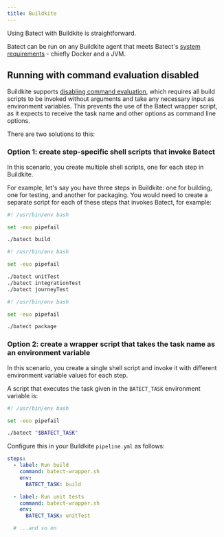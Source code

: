 ```yaml
---
title: Buildkite
---
```


Using Batect with Buildkite is straightforward.

Batect can be run on any Buildkite agent that meets Batect's [system requirements](../../getting-started/requirements.md#what-are-batects-system-requirements) - chiefly Docker and a JVM.

## Running with command evaluation disabled

Buildkite supports [disabling command evaluation](https://buildkite.com/docs/agent/v2/securing#disabling-command-eval), which requires all build scripts to be
invoked without arguments and take any necessary input as environment variables. This prevents the use of the Batect wrapper script, as it expects to receive
the task name and other options as command line options.

There are two solutions to this:

### Option 1: create step-specific shell scripts that invoke Batect

In this scenario, you create multiple shell scripts, one for each step in Buildkite.

For example, let's say you have three steps in Buildkite: one for building, one for testing, and another for packaging. You would need to create a separate
script for each of these steps that invokes Batect, for example:

```bash title="build.sh"
#! /usr/bin/env bash

set -euo pipefail

./batect build
```

```bash title="test.sh"
#! /usr/bin/env bash

set -euo pipefail

./batect unitTest
./batect integrationTest
./batect journeyTest
```

```bash title="package.sh"
#! /usr/bin/env bash

set -euo pipefail

./batect package
```

### Option 2: create a wrapper script that takes the task name as an environment variable

In this scenario, you create a single shell script and invoke it with different environment variable values for each step.

A script that executes the task given in the `BATECT_TASK` environment variable is:

```bash title="batect-wrapper.sh"
#! /usr/bin/env bash

set -euo pipefail

./batect "$BATECT_TASK"
```

Configure this in your Buildkite `pipeline.yml` as follows:

```yaml title="pipeline.yml"
steps:
  - label: Run build
    command: batect-wrapper.sh
    env:
      BATECT_TASK: build

  - label: Run unit tests
    command: batect-wrapper.sh
    env:
      BATECT_TASK: unitTest

  # ...and so on
```
